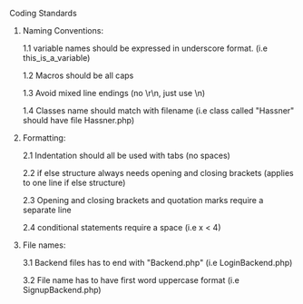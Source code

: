 Coding Standards

1. Naming Conventions:

    1.1 variable names should be expressed in underscore format. (i.e this_is_a_variable)

    1.2 Macros should be all caps

    1.3 Avoid mixed line endings (no \r\n, just use \n)

    1.4 Classes name should match with filename (i.e class called "Hassner" should have file Hassner.php)

2. Formatting:

    2.1 Indentation should all be used with tabs (no spaces)

    2.2 if else structure always needs opening and closing brackets (applies to one line if else structure)

    2.3 Opening and closing brackets and quotation marks require a separate line

    2.4 conditional statements require a space (i.e x < 4)

3. File names:

    3.1 Backend files has to end with "<filename>Backend.php" (i.e LoginBackend.php)
    
    3.2 File name has to have first word uppercase format (i.e SignupBackend.php)